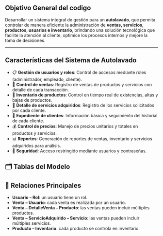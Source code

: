 ## Objetivo General del codigo
Desarrollar un sistema integral de gestión para un **autolavado**, que permita controlar de manera eficiente la administración de **ventas, servicios, productos, usuarios e inventario**, brindando una solución tecnológica que facilite la atención al cliente, optimice los procesos internos y mejore la toma de decisiones.

---

## Características del Sistema de Autolavado
- 📋 **Gestión de usuarios y roles**: Control de accesos mediante roles (administrador, empleado, cliente).  
- 🛒 **Control de ventas**: Registro de ventas de productos y servicios con detalle de cada transacción.  
- 🧴 **Inventario de productos**: Control en tiempo real de existencias, altas y bajas de productos.  
- 🧾 **Detalle de servicios adquiridos**: Registro de los servicios solicitados por cada cliente.  
- 📂 **Expediente de clientes**: Información básica y seguimiento del historial de cada cliente.  
- 💰 **Control de precios**: Manejo de precios unitarios y totales en productos y servicios.  
- 📊 **Reportes**: Generación de reportes de ventas, inventario y servicios adquiridos para análisis.  
- 🔐 **Seguridad**: Acceso restringido mediante usuarios y contraseñas.  

## 🗂 Tablas del Modelo

## 🔗 Relaciones Principales
- **Usuario – Rol**: un usuario tiene un rol.  
- **Venta – Usuario**: cada venta es realizada por un usuario.  
- **Venta – DetalleVenta – Producto**: las ventas pueden incluir múltiples productos.  
- **Venta – ServicioAdquirido – Servicio**: las ventas pueden incluir múltiples servicios.  
- **Producto – Inventario**: cada producto se controla en inventario.  
